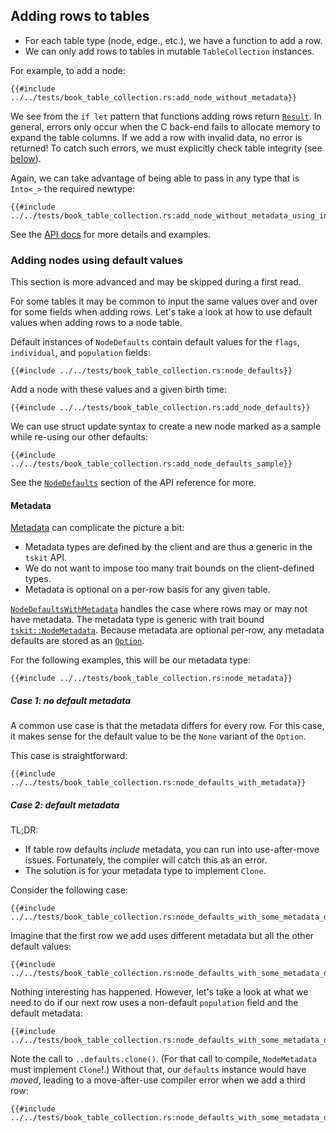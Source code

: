 ## Adding rows to tables

* For each table type (node, edge., etc.), we have a function to add a row.
* We can only add rows to tables in mutable `TableCollection` instances.

For example, to add a node:


```rust, noplaygound, ignore
{{#include ../../tests/book_table_collection.rs:add_node_without_metadata}}
```

We see from the `if let` pattern that functions adding rows return
[`Result`](https://doc.rust-lang.org/std/result/enum.Result.html).
In general, errors only occur when the C back-end fails to allocate memory 
to expand the table columns.
If we add a row with invalid data, no error is returned!
To catch such errors, we must explicitly check table integrity (see [below](table_collection_validation.md#checking-table-integrity)).

Again, we can take advantage of being able to pass in any type that is `Into<_>` the required newtype:

```rust, noplaygound, ignore
{{#include ../../tests/book_table_collection.rs:add_node_without_metadata_using_into}}
```

See the [API docs](https://docs.rs/tskit) for more details and examples.

### Adding nodes using default values

This section is more advanced and may be skipped during a first read.

For some tables it may be common to input the same values over and over for some fields when adding rows.
Let's take a look at how to use default values when adding rows to a node table.

Default instances of `NodeDefaults` contain default values for the `flags`, `individual`, and `population` fields:

```rust, noplaygound, ignore
{{#include ../../tests/book_table_collection.rs:node_defaults}}
```

Add a node with these values and a given birth time:

```rust, noplaygound, ignore
{{#include ../../tests/book_table_collection.rs:add_node_defaults}}
```

We can use struct update syntax to create a new node marked as a sample while re-using our other defaults:

```rust, noplaygound, ignore
{{#include ../../tests/book_table_collection.rs:add_node_defaults_sample}}
```

See the [`NodeDefaults`](https://docs.rs/tskit/latest/tskit/struct.NodeDefaults.html) section of the API reference for more.

#### Metadata

[Metadata](metadata.md#Metadata) can complicate the picture a bit:

* Metadata types are defined by the client and are thus a generic in the `tskit` API.
* We do not want to impose too many trait bounds on the client-defined types.
* Metadata is optional on a per-row basis for any given table.

[`NodeDefaultsWithMetadata`](https://docs.rs/tskit/latest/tskit/struct.NodeDefaultsWithMetadata.html) handles the case where rows may or may not have metadata.
The metadata type is generic with trait bound [`tskit::NodeMetadata`](https://docs.rs/tskit/latest/tskit/metadata/trait.NodeMetadata.html).
Because metadata are optional per-row, any metadata defaults are stored as an [`Option`](https://doc.rust-lang.org/std/option/).

For the following examples, this will be our metadata type:

```rust, noplaygound, ignore
{{#include ../../tests/book_table_collection.rs:node_metadata}}
```

##### Case 1: no default metadata

A common use case is that the metadata differs for every row.
For this case, it makes sense for the default value to be the `None` variant of the `Option`. 

This case is straightforward:

```rust, noplaygound, ignore
{{#include ../../tests/book_table_collection.rs:node_defaults_with_metadata}}
```

##### Case 2: default metadata

TL;DR:

* If table row defaults *include* metadata, you can run into use-after-move issues.
  Fortunately, the compiler will catch this as an error.
* The solution is for your metadata type to implement `Clone`.

Consider the following case:

```rust, noplaygound, ignore
{{#include ../../tests/book_table_collection.rs:node_defaults_with_some_metadata_default}}
```

Imagine that the first row we add uses different metadata but all the other default values:

```rust, noplaygound, ignore
{{#include ../../tests/book_table_collection.rs:node_defaults_with_some_metadata_default_add_first_row}}
```

Nothing interesting has happened.
However, let's take a look at what we need to do if our next row uses a non-default `population` field and the default metadata:

```rust, noplaygound, ignore
{{#include ../../tests/book_table_collection.rs:node_defaults_with_some_metadata_default_add_second_row}}
```

Note the call to `..defaults.clone()`.
(For that call to compile, `NodeMetadata` must implement `Clone`!.) 
Without that, our `defaults` instance would have *moved*, leading to a move-after-use compiler error when we add a third row:

```rust, noplaygound, ignore
{{#include ../../tests/book_table_collection.rs:node_defaults_with_some_metadata_default_add_third_row}}
```
